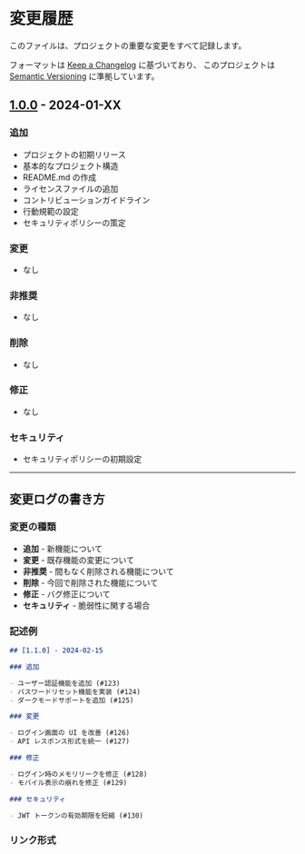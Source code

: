 # 変更履歴

このファイルは、プロジェクトの重要な変更をすべて記録します。

フォーマットは [Keep a Changelog](https://keepachangelog.com/ja/1.0.0/) に基づいており、
このプロジェクトは [Semantic Versioning](https://semver.org/lang/ja/) に準拠しています。

## [1.0.0] - 2024-01-XX

### 追加

- プロジェクトの初期リリース
- 基本的なプロジェクト構造
- README.md の作成
- ライセンスファイルの追加
- コントリビューションガイドライン
- 行動規範の設定
- セキュリティポリシーの策定

### 変更

- なし

### 非推奨

- なし

### 削除

- なし

### 修正

- なし

### セキュリティ

- セキュリティポリシーの初期設定

---

## 変更ログの書き方

### 変更の種類

- **追加** - 新機能について
- **変更** - 既存機能の変更について
- **非推奨** - 間もなく削除される機能について
- **削除** - 今回で削除された機能について
- **修正** - バグ修正について
- **セキュリティ** - 脆弱性に関する場合

### 記述例

```markdown
## [1.1.0] - 2024-02-15

### 追加

- ユーザー認証機能を追加 (#123)
- パスワードリセット機能を実装 (#124)
- ダークモードサポートを追加 (#125)

### 変更

- ログイン画面の UI を改善 (#126)
- API レスポンス形式を統一 (#127)

### 修正

- ログイン時のメモリリークを修正 (#128)
- モバイル表示の崩れを修正 (#129)

### セキュリティ

- JWT トークンの有効期限を短縮 (#130)
```

### リンク形式

[1.0.0]: https://github.com/[username]/[repository]/releases/tag/v1.0.0
